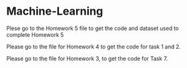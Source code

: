# Machine-Learning

Plese go to the Homework 5 file to get the code and dataset used to complete Homework 5

Please go to the file for Homework 4 to get the code for task 1 and 2.

Please go to the file for Homework 3, to get the code for Task 7. 
